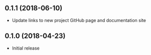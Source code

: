 ## 0.1.1 (2018-06-10)

* Update links to new project GitHub page and documentation site

## 0.1.0 (2018-04-23)

* Initial release
